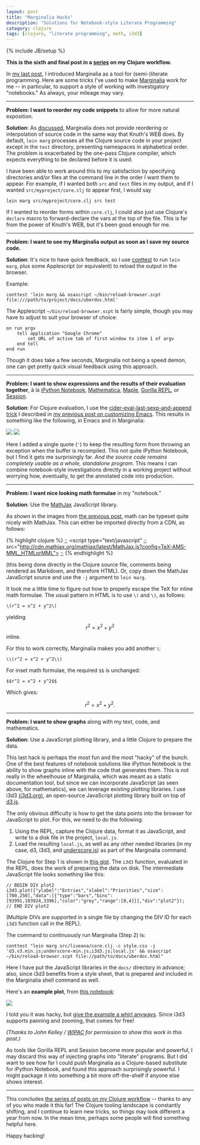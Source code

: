 ```yaml
---
layout: post
title: "Marginalia Hacks"
description: "Solutions for Notebook-style Literate Programming"
category: clojure
tags: [clojure, "literate programming", math, i3d3]
---
```

{% include JB/setup %}

**This is the sixth and final post in a
[series](/clojure/2014/07/03/an-advanced-clojure-workflow/) on my Clojure workflow.**

In [my last post](/clojure/2014/08/02/communicating-with-humans/), I introduced Marginalia as a tool for (semi-)literate programming.  Here are some tricks I've used to make [Marginalia](https://github.com/gdeer81/marginalia) work for me -- in particular, to support a style of working with investigatory "notebooks." As always, your mileage may vary.

-----------

**Problem: I want to reorder my code snippets** to allow for more natural exposition.

**Solution**: As [discussed](/clojure/2014/08/02/communicating-with-humans), Marginalia does not provide reordering or interpolation of source code in the same way that Knuth's WEB does.  By default, `lein marg` processes all the Clojure source code in your project except in the `test` directory, presenting namespaces in alphabetical order.  The problem is exacerbated by the one-pass Clojure compiler, which expects everything to be declared before it is used.

I have been able to work around this to my satisfaction by specifying directories and/or files at the command line in the order I want them to appear.  For example, if I wanted both `src` and `test` files in my output, and if I wanted `src/myproject/core.clj` to appear first, I would say

    lein marg src/myproject/core.clj src test

If I wanted to reorder forms within `core.clj`, I could also just use Clojure's `declare` macro to forward-declare the vars at the top of the file.  This is far from the power of Knuth's WEB, but it's been good enough for me.

-----------

**Problem: I want to see my Marginalia output as soon as I save my source code.**

**Solution**: It's nice to have quick feedback, so I use [conttest](https://github.com/eigenhombre/continuous-testing-helper) to run `lein marg`, plus some Applescript (or equivalent) to reload the output in the browser.

Example:

    conttest 'lein marg && osascript ~/bin/reload-browser.scpt file:///path/to/project/docs/uberdoc.html'

The Applescript `~/bin/reload-browser.scpt` is fairly simple, though you may have to adjust to suit your browser of choice:

    on run argv
        tell application "Google Chrome"
            set URL of active tab of first window to item 1 of argv
        end tell
    end run

Though it does take a few seconds, Marginalia not being a speed demon, one can get pretty quick visual feedback using this approach.

-------

**Problem: I want to show expressions and the results of their evaluation together**, à la [iPython Notebook](http://ipython.org/notebook.html), [Mathematica](http://www.wolfram.com/mathematica/), [Maple](http://en.wikipedia.org/wiki/Maple_software), [Gorilla REPL](https://github.com/JonyEpsilon/gorilla-repl), or [Session](https://github.com/kovasb/session).

**Solution**: For Clojure evaluation, I use the [cider-eval-last-sexp-and-append trick](/clojure/2014/07/05/emacs-customization-for-clojure/) I described in [my previous post on customizing Emacs](/clojure/2014/08/03/marginalia-hacks/).  This results in something like the following, in Emacs and in Marginalia:

<a href="/images/emacs-eval.png"><img src="/images/emacs-eval.png"/></a>
<a href="/images/marg-eval.png"><img src="/images/marg-eval.png"/></a>

Here I added a single quote (`'`) to keep the resulting form from throwing an exception when the buffer is recompiled.  This not quite iPython Notebook, but I find it gets me surprisingly far.  _And the source code remains completely usable as a whole, standalone program_.  This means I can combine notebook-style investigations directly in a working project without worrying how, eventually, to get the annotated code into production.

-------

**Problem: I want nice looking math formulae** in my "notebook."

**Solution**: Use the [MathJax](http://www.mathjax.org/) JavaScript library.

As shown in the images from [the previous post](/clojure/2014/08/02/communicating-with-humans/), math can be typeset quite nicely with MathJax.  This can either be imported directly from a CDN, as follows:

{% highlight clojure %}
;; <script type="text/javascript"
;;  src="http://cdn.mathjax.org/mathjax/latest/MathJax.js?config=TeX-AMS-MML_HTMLorMML">
;; </script>
{% endhighlight %}

(this being done directly in the Clojure source file, comments being rendered as Markdown, and therefore HTML).  Or, copy down the MathJax JavaScript source and use the `-j` argument to `lein marg`.

It took me a little time to figure out how to properly escape the TeX for inline math formulae.  The usual pattern in HTML is to use `\(` and `\)`, as follows:

    \(r^2 = x^2 + y^2\)

yielding $$r^2 = x^2 + y^2$$ inline.

For this to work correctly, Marginalia makes you add another `\`:

    \\(r^2 = x^2 + y^2\\)

For inset math formulae, the required `$$` is unchanged:

    $$r^2 = x^2 + y^2$$

Which gives:

$$r^2 = x^2 + y^2.$$

------

**Problem: I want to show graphs** along with my text, code, and mathematics.

**Solution**: Use a JavaScript plotting library, and a little Clojure to prepare the data.

This last hack is perhaps the most fun and the most "hacky" of the bunch.  One of the best features of notebook solutions like iPython Notebook is the ability to show graphs inline with the code that generates them.  This is not really in the wheelhouse of Marginalia, which was meant as a static documentation tool, but since we can incorporate JavaScript (as seen above, for mathematics), we can leverage existing plotting libraries.  I use i3d3 [(i3d3.org)](http://i3d3.org), an open-source JavaScript plotting library built on top of [d3.js](http://d3js.org).

The only obvious difficulty is how to get the data points into the browser for JavaScript to plot.  For this, we need to do the following:

1. Using the REPL, capture the Clojure data, format it as JavaScript, and write to a disk file in the project, `local.js`.
2. Load the resulting `local.js`, as well as any other needed libraries (in my case, d3, i3d3, and [underscore.js](http://underscorejs.org/)) as part of the Marginalia command.

The Clojure for Step 1 is shown in [this gist](https://gist.github.com/eigenhombre/bed80ab20c2bab2ef9d7).  The `i3d3` function, evaluated in the REPL, does the work of preparing the data on disk. The intermediate JavaScript file looks something like this:

    // BEGIN DIV plot2
    i3d3.plot({"ylabel":"Entries","xlabel":"Priorities","size":[700,250],"data":[{"type":"bars","bins":[93991,103924,3396],"color":"grey","range":[0,4]}],"div":"plot2"});
    // END DIV plot2

(Multiple DIVs are supported in a single file by changing the DIV ID for each `i3d3` function call in the REPL).

The command to continuously run Marginalia (Step 2) is:

    conttest "lein marg src/liveana/core.clj -c style.css -j 'd3.v3.min.js;underscore-min.js;i3d3.js;local.js' && osascript ~/bin/reload-browser.scpt file://path/to/docs/uberdoc.html"

Here I have put the JavaScript libraries in the `docs/` directory in advance; also, since i3d3 benefits from a style sheet, that is prepared and included in the Marginalia shell command as well.

Here's an **example plot**, from [this notebook](/example-notebook/):

<a href="/images/plot-example.png"><img src="/images/plot-example.png"/></a>

I told you it was hacky, but [give the example a whirl anyways](/example-notebook/). Since i3d3 supports panning and zooming, that comes for free!

_(Thanks to John Kelley / [WIPAC](http://wipac.wisc.edu/) for permission to show this work in this post.)_

As tools like Gorilla REPL and Session become more popular and powerful, I may discard this way of injecting graphs into "literate" programs.  But I did want to see how far I could push Marginalia as a Clojure-based substitute for iPython Notebook, and found this approach surprisingly powerful.  I might package it into something a bit more off-the-shelf if anyone else shows interest.

----------

This concludes [the series of posts on my Clojure workflow](/clojure/2014/07/03/an-advanced-clojure-workflow/) -- thanks to any of you who made it this far!  The Clojure tooling landscape is constantly shifting, and I continue to learn new tricks, so things may look different a year from now.  In the mean time, perhaps some people will find something helpful here.

Happy hacking!






